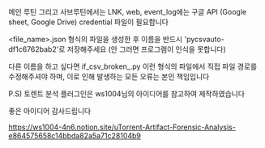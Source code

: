 메인 루틴 그리고 사브루틴에서는 LNK, web, event_log에는 구글 API (Google sheet, Google Drive) credential 파일이 필요합니다

<file_name>.json 형식의 파일을 생성한 후 이름을 반드시 'pycsvauto-df1c6762bab2'로 저장해주세요 (안 그러면 프로그램이 인식을 못합니다)

다른 이름을 하고 싶다면 if_csv_broken_<name>.py 이런 형식의 파일에서 직접 파일 경로를 수정해주셔야 하며, 이로 인해 발생하는 모든 오류는 본인 책임입니다

P.S) 토렌트 분석 플러그인은 ws1004님의 아이디어를 참고하여 제작하였습니다 

좋은 아이디어 감사드립니다

https://ws1004-4n6.notion.site/uTorrent-Artifact-Forensic-Analysis-e864575658c14bbda82a5a71c28104b9
